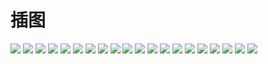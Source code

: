 # 插图

![](/assets/logo5.png)
![](/assets/57646.jpg)
![](/assets/57647.jpg)
![](/assets/57648.jpg)
![](/assets/grey.gif)
![](/assets/57664.jpg)
![](/assets/57650.jpg)
![](/assets/57651.jpg)
![](/assets/57652.jpg)
![](/assets/57653.jpg)
![](/assets/57654.jpg)
![](/assets/57655.jpg)
![](/assets/57656.jpg)
![](/assets/57657.jpg)
![](/assets/57658.jpg)
![](/assets/57659.jpg)
![](/assets/57660.jpg)
![](/assets/57661.jpg)
![](/assets/57662.jpg)
![](/assets/57663.jpg)
